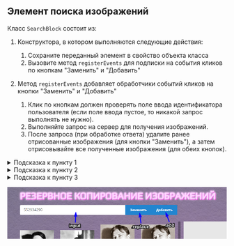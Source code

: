 ## Элемент поиска изображений
Класс `SearchBlock` состоит из:
1. Конструктора, в котором выполняются следующие действия:
    1. Сохраните переданный элемент в свойство объекта класса
    2. Вызовите метод `registerEvents` для подписки на события кликов по кнопкам "Заменить" и "Добавить"

2. Метод `registerEvents` добавляет обработчики событий кликов на кнопки "Заменить" и "Добавить"
    1. Клик по кнопкам должен проверять поле ввода идентификатора пользователя (если поле ввода пустое, то никакой запрос выполнять не нужно).
    2. Выполняйте запрос на сервер для получения изображений.
    3. После запроса (при обработке ответа) удалите ранее отрисованные изображения (для кнопки "Заменить"), а затем отрисовывайте все полученные изображения (для обеих кнопок).
  <details>
  <summary>Подсказка к пункту 1</summary>
  У кнопки "Заменить" есть класс `replace`, а у кнопки "Добавить" есть класс `add`.
  </details>
  <details>
  <summary>Подсказка к пункту 2</summary>
  Используйте `VK.get` для выполнения запроса.
  </details>
  <details>
  <summary>Подсказка к пункту 3</summary>
  Используйте `App.imageViewer` для получения блока отображаемых изображений.
  </details>

![](./img/SearchBlock.png)